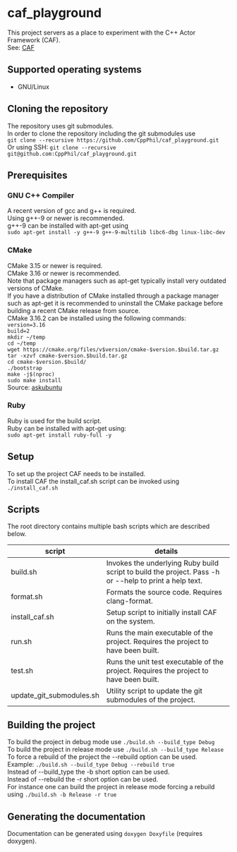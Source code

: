# caf_playground
This project servers as a place to experiment with the C++ Actor Framework (CAF).  
See: [CAF](https://github.com/actor-framework/actor-framework)  

## Supported operating systems
* GNU/Linux

## Cloning the repository
The repository uses git submodules.  
In order to clone the repository including the git submodules use  
`git clone --recursive https://github.com/CppPhil/caf_playground.git`  
Or using SSH: `git clone --recursive git@github.com:CppPhil/caf_playground.git`  

## Prerequisites
### GNU C++ Compiler
A recent version of gcc and g++ is required.  
Using g++-9 or newer is recommended.  
g++-9 can be installed with apt-get using  
`sudo apt-get install -y g++-9 g++-9-multilib libc6-dbg linux-libc-dev`  

### CMake
CMake 3.15 or newer is required.  
CMake 3.16 or newer is recommended.  
Note that package managers such as apt-get typically install very outdated versions of CMake.  
If you have a distribution of CMake installed through a package manager such as apt-get it is recommended to uninstall the CMake package before building a recent CMake release from source.  
CMake 3.16.2 can be installed using the following commands:  
`version=3.16`  
`build=2`  
`mkdir ~/temp`  
`cd ~/temp`  
`wget https://cmake.org/files/v$version/cmake-$version.$build.tar.gz`  
`tar -xzvf cmake-$version.$build.tar.gz`  
`cd cmake-$version.$build/`  
`./bootstrap`  
`make -j$(nproc)`  
`sudo make install`  
Source: [askubuntu](https://askubuntu.com/questions/355565/how-do-i-install-the-latest-version-of-cmake-from-the-command-line)  

### Ruby
Ruby is used for the build script.  
Ruby can be installed with apt-get using:  
`sudo apt-get install ruby-full -y`  

## Setup
To set up the project CAF needs to be installed.  
To install CAF the install_caf.sh script can be invoked using `./install_caf.sh`  

## Scripts
The root directory contains multiple bash scripts which are described below.  

| script                   | details                                                                                                |
|--------------------------|--------------------------------------------------------------------------------------------------------|
| build.sh                 | Invokes the underlying Ruby build script to build the project. Pass -h or --help to print a help text. |
| format.sh                | Formats the source code. Requires clang-format.                                                        |
| install_caf.sh           | Setup script to initially install CAF on the system.                                                   |
| run.sh                   | Runs the main executable of the project. Requires the project to have been built.                      |
| test.sh                  | Runs the unit test executable of the project. Requires the project to have been built.                 |
| update_git_submodules.sh | Utility script to update the git submodules of the project.                                            |

## Building the project
To build the project in debug mode use `./build.sh --build_type Debug`  
To build the project in release mode use `./build.sh --build_type Release`  
To force a rebuild of the project the --rebuild option can be used.  
Example: `./build.sh --build_type Debug --rebuild true`  
Instead of --build_type the -b short option can be used.  
Instead of --rebuild the -r short option can be used.  
For instance one can build the project in release mode forcing a rebuild using `./build.sh -b Release -r true`  

## Generating the documentation
Documentation can be generated using `doxygen Doxyfile` (requires doxygen).  

